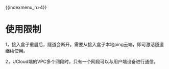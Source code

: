 {{indexmenu_n>4}}

# 使用限制

1，接入盒子重启后，隧道会断开。需要从接入盒子本地ping云端，即可激活隧道继续使用。

2，UCloud端的VPC多个网段时，只有一个网段可以与用户端设备进行通信。
